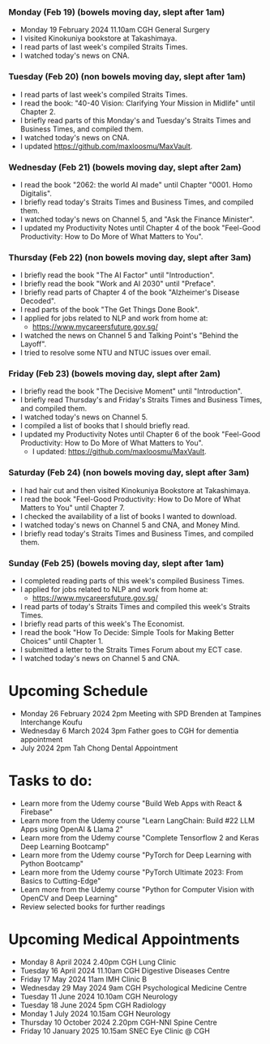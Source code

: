 ### Monday (Feb 19) (bowels moving day, slept after 1am)
- Monday 19 February 2024 11.10am CGH General Surgery
- I visited Kinokuniya bookstore at Takashimaya.
- I read parts of last week's compiled Straits Times.
- I watched today's news on CNA.

### Tuesday (Feb 20) (non bowels moving day, slept after 1am)
- I read parts of last week's compiled Straits Times.
- I read the book: "40-40 Vision: Clarifying Your Mission in Midlife" until Chapter 2.
- I briefly read parts of this Monday's and Tuesday's Straits Times and Business Times, and compiled them.
- I watched today's news on CNA.
- I updated https://github.com/maxloosmu/MaxVault.

### Wednesday (Feb 21) (bowels moving day, slept after 2am)
- I read the book "2062: the world AI made" until Chapter "0001. Homo Digitalis".
- I briefly read today's Straits Times and Business Times, and compiled them.
- I watched today's news on Channel 5, and "Ask the Finance Minister".
- I updated my Productivity Notes until Chapter 4 of the book "Feel-Good Productivity: How to Do More of What Matters to You".

### Thursday (Feb 22) (non bowels moving day, slept after 3am)
- I briefly read the book "The AI Factor" until "Introduction".
- I briefly read the book "Work and AI 2030" until "Preface".
- I briefly read parts of Chapter 4 of the book "Alzheimer's Disease Decoded".
- I read parts of the book "The Get Things Done Book".  
- I applied for jobs related to NLP and work from home at:
    - https://www.mycareersfuture.gov.sg/
- I watched the news on Channel 5 and Talking Point's "Behind the Layoff".
- I tried to resolve some NTU and NTUC issues over email.

### Friday (Feb 23) (bowels moving day, slept after 2am)
- I briefly read the book "The Decisive Moment" until "Introduction".
- I briefly read Thursday's and Friday's Straits Times and Business Times, and compiled them.
- I watched today's news on Channel 5.
- I compiled a list of books that I should briefly read.
- I updated my Productivity Notes until Chapter 6 of the book "Feel-Good Productivity: How to Do More of What Matters to You".
    - I updated: https://github.com/maxloosmu/MaxVault.

### Saturday (Feb 24) (non bowels moving day, slept after 3am)
- I had hair cut and then visited Kinokuniya Bookstore at Takashimaya.
- I read the book "Feel-Good Productivity: How to Do More of What Matters to You" until Chapter 7.
- I checked the availability of a list of books I wanted to download.
- I watched today's news on Channel 5 and CNA, and Money Mind.
- I briefly read today's Straits Times and Business Times, and compiled them.

### Sunday (Feb 25) (bowels moving day, slept after 1am)
- I completed reading parts of this week's compiled Business Times.
- I applied for jobs related to NLP and work from home at:
    - https://www.mycareersfuture.gov.sg/
- I read parts of today's Straits Times and compiled this week's Straits Times.
- I briefly read parts of this week's The Economist.
- I read the book "How To Decide: Simple Tools for Making Better Choices" until Chapter 1.
- I submitted a letter to the Straits Times Forum about my ECT case.
- I watched today's news on Channel 5 and CNA.



# Upcoming Schedule
- Monday 26 February 2024 2pm Meeting with SPD Brenden at Tampines Interchange Koufu
- Wednesday 6 March 2024 3pm Father goes to CGH for dementia appointment
- July 2024 2pm Tah Chong Dental Appointment

# Tasks to do:
- Learn more from the Udemy course "Build Web Apps with React & Firebase"
- Learn more from the Udemy course "Learn LangChain: Build #22 LLM Apps using OpenAI & Llama 2"
- Learn more from the Udemy course "Complete Tensorflow 2 and Keras Deep Learning Bootcamp"
- Learn more from the Udemy course "PyTorch for Deep Learning with Python Bootcamp"
- Learn more from the Udemy course "PyTorch Ultimate 2023: From Basics to Cutting-Edge"
- Learn more from the Udemy course "Python for Computer Vision with OpenCV and Deep Learning"
- Review selected books for further readings

# Upcoming Medical Appointments
- Monday 8 April 2024 2.40pm CGH Lung Clinic
- Tuesday 16 April 2024 11.10am CGH Digestive Diseases Centre
- Friday 17 May 2024 11am IMH Clinic B
- Wednesday 29 May 2024 9am CGH Psychological Medicine Centre
- Tuesday 11 June 2024 10.10am CGH Neurology
- Tuesday 18 June 2024 5pm CGH Radiology
- Monday 1 July 2024 10.15am CGH Neurology
- Thursday 10 October 2024 2.20pm CGH-NNI Spine Centre
- Friday 10 January 2025 10.15am SNEC Eye Clinic @ CGH
